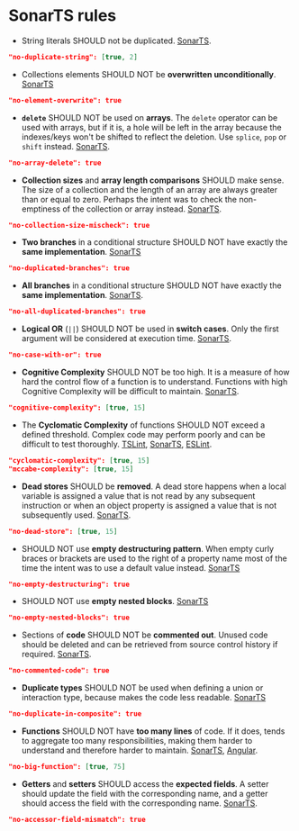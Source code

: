 # SonarTS rules

* String literals SHOULD not be duplicated. [SonarTS](https://github.com/SonarSource/SonarTS/blob/master/sonarts-core/docs/rules/no-duplicate-string.md).

```json
"no-duplicate-string": [true, 2]
```

* Collections elements SHOULD NOT be **overwritten unconditionally**. [SonarTS](https://github.com/SonarSource/SonarTS/blob/master/sonarts-core/docs/rules/no-element-overwrite.md)

```json
"no-element-overwrite": true
```

* **`delete`** SHOULD NOT be used on **arrays**. The `delete` operator can be used with arrays, but if it is, a hole will be left in the array because the indexes/keys won't be shifted to reflect the deletion. Use `splice`, `pop` or `shift` instead. [SonarTS](https://github.com/SonarSource/SonarTS/blob/master/sonarts-core/docs/rules/no-array-delete.md).

```json
"no-array-delete": true
```

* **Collection sizes** and **array length comparisons** SHOULD make sense. The size of a collection and the length of an array are always greater than or equal to zero. Perhaps the intent was to check the non-emptiness of the collection or array instead. [SonarTS](https://github.com/SonarSource/SonarTS/blob/master/sonarts-core/docs/rules/no-collection-size-mischeck.md).

```json
"no-collection-size-mischeck": true
```

* **Two branches** in a conditional structure SHOULD NOT have exactly the **same implementation**. [SonarTS](https://github.com/SonarSource/SonarTS/blob/master/sonarts-core/docs/rules/no-duplicated-branches.md)

```json
"no-duplicated-branches": true
```

* **All branches** in a conditional structure SHOULD NOT have exactly the **same implementation**. [SonarTS](https://github.com/SonarSource/SonarTS/blob/master/sonarts-core/docs/rules/no-all-duplicated-branches.md).

```json
"no-all-duplicated-branches": true
```

* **Logical OR** (`||`) SHOULD NOT be used in **switch cases**. Only the first argument will be considered at execution time. [SonarTS](https://github.com/SonarSource/SonarTS/blob/master/sonarts-core/docs/rules/no-case-with-or.md).

```json
"no-case-with-or": true
```

* **Cognitive Complexity** SHOULD NOT be too high.
  It is a measure of how hard the control flow of a function is to understand. Functions with high Cognitive Complexity will be difficult to maintain. [SonarTS](https://github.com/SonarSource/SonarTS/blob/master/sonarts-core/docs/rules/cognitive-complexity.md).

```json
"cognitive-complexity": [true, 15]
```

* The **Cyclomatic Complexity** of functions SHOULD NOT exceed a defined threshold. Complex code may perform poorly and can be difficult to test thoroughly. [TSLint](https://palantir.github.io/tslint/rules/cyclomatic-complexity/), [SonarTS](https://github.com/SonarSource/SonarTS/blob/master/sonarts-core/docs/rules/mccabe-complexity.md), [ESLint](https://eslint.org/docs/rules/complexity).

```json
"cyclomatic-complexity": [true, 15]
"mccabe-complexity": [true, 15]
```

* **Dead stores** SHOULD be **removed**. A dead store happens when a local variable is assigned a value that is not read by any subsequent instruction or when an object property is assigned a value that is not subsequently used. [SonarTS](https://github.com/SonarSource/SonarTS/blob/master/sonarts-core/docs/rules/no-dead-store.md).

```json
"no-dead-store": [true, 15]
```

* SHOULD NOT use **empty destructuring pattern**. When empty curly braces or brackets are used to the right of a property name most of the time the intent was to use a default value instead. [SonarTS](https://github.com/SonarSource/SonarTS/blob/master/sonarts-core/docs/rules/no-empty-destructuring.md)

```json
"no-empty-destructuring": true
```

* SHOULD NOT use **empty nested blocks**. [SonarTS](https://github.com/SonarSource/SonarTS/blob/master/sonarts-core/docs/rules/no-empty-nested-blocks.md)

```json
"no-empty-nested-blocks": true
```

* Sections of **code** SHOULD NOT be **commented out**. Unused code should be deleted and can be retrieved from source control history if required. [SonarTS](https://github.com/SonarSource/SonarTS/blob/master/sonarts-core/docs/rules/no-commented-code.md).

```json
"no-commented-code": true
```

* **Duplicate types** SHOULD NOT be used when defining a union or interaction type, because makes the code less readable. [SonarTS](https://github.com/SonarSource/SonarTS/blob/master/sonarts-core/docs/rules/no-duplicate-in-composite.md)

```json
"no-duplicate-in-composite": true
```

* **Functions** SHOULD NOT have **too many lines** of code. If it does, tends to aggregate too many responsibilities, making them harder to understand and therefore harder to maintain. [SonarTS](https://github.com/SonarSource/SonarTS/blob/master/sonarts-core/docs/rules/no-big-function.md), [Angular](https://angular.io/guide/styleguide#small-functions).

```json
"no-big-function": [true, 75]
```

* **Getters** and **setters** SHOULD access the **expected fields**. A setter should update the field with the corresponding name, and a getter should access the field with the corresponding name. [SonarTS](https://github.com/SonarSource/SonarTS/blob/master/sonarts-core/docs/rules/no-accessor-field-mismatch.md).

```json
"no-accessor-field-mismatch": true
```
